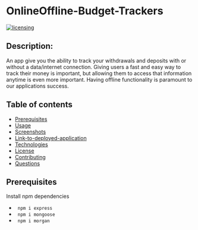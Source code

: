 # OnlineOffline-Budget-Trackers
[![licensing](https://img.shields.io/badge/license-MIT-brightgreen)](https://docs.github.com/en/github/creating-cloning-and-archiving-repositories/licensing-a-repository#searching-github-by-license-type)

## Description:
An app give you the ability to track your withdrawals and deposits with or without a data/internet connection. Giving users a fast and easy way to track their money is important, but allowing them to access that information anytime is even more important. Having offline functionality is paramount to our applications success. 

## Table of contents
* [Prerequisites](#Prerequisites)
* [Usage](#usage)
* [Screenshots](#screenshots)
* [Link-to-deployed-application](#link-to-deployed-application)
* [Technologies](#technologies)
* [License](#license)
* [Contributing](#contributing)
* [Questions](#questions)

## Prerequisites
Install npm dependencies
* ``` npm i express```
* ``` npm i mongoose```
* ``` npm i morgan```
